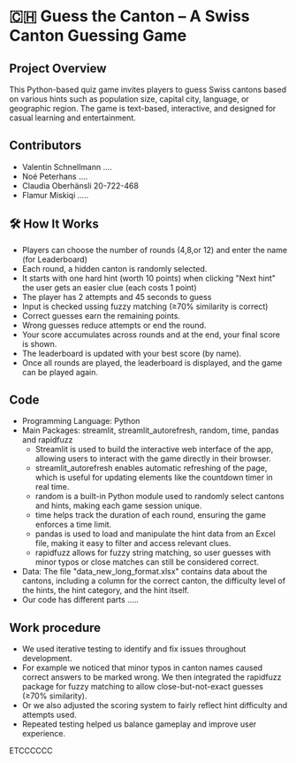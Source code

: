 # 🇨🇭 Guess the Canton – A Swiss Canton Guessing Game

## Project Overview
This Python-based quiz game invites players to guess Swiss cantons based on various hints such as population size, capital city, language, or geographic region. The game is text-based, interactive, and designed for casual learning and entertainment.

## Contributors
- Valentin Schnellmann  ....
- Noé Peterhans ....
- Claudia Oberhänsli 20-722-468
- Flamur Miskiqi .....

## 🛠️ How It Works
- Players can choose the number of rounds (4,8,or 12) and enter the name (for Leaderboard)
- Each round, a hidden canton is randomly selected.
- It starts with one hard hint (worth 10 points) when clicking "Next hint" the user gets an easier clue (each costs 1 point)
- The player has 2 attempts and 45 seconds to guess
- Input is checked ussing fuzzy matching (≥70% similarity is correct)
- Correct guesses earn the remaining points.
- Wrong guesses reduce attempts or end the round.
- Your score accumulates across rounds and at the end, your final score is shown.
- The leaderboard is updated with your best score (by name).
- Once all rounds are played, the leaderboard is displayed, and the game can be played again.


## Code
- Programming Language: Python
- Main Packages: streamlit, streamlit_autorefresh, random, time, pandas and rapidfuzz
  - Streamlit is used to build the interactive web interface of the app, allowing users to interact with the game directly in their browser.
  - streamlit_autorefresh enables automatic refreshing of the page, which is useful for updating elements like the countdown timer in real time.
  - random is a built-in Python module used to randomly select cantons and hints, making each game session unique.
  - time helps track the duration of each round, ensuring the game enforces a time limit.
  - pandas is used to load and manipulate the hint data from an Excel file, making it easy to filter and access relevant clues.
  - rapidfuzz allows for fuzzy string matching, so user guesses with minor typos or close matches can still be considered correct.
- Data: The file "data_new_long_format.xlsx" contains data about the cantons, including a column for the correct canton, the difficulty level of the hints, the hint category, and the hint itself.
- Our code has different parts
  .....

## Work procedure
- We used iterative testing to identify and fix issues throughout development.
- For example we noticed that minor typos in canton names caused correct answers to be marked wrong. We then integrated the rapidfuzz package for fuzzy matching to allow close-but-not-exact guesses (≥70% similarity).
- Or we also adjusted the scoring system to fairly reflect hint difficulty and attempts used.
- Repeated testing helped us balance gameplay and improve user experience.




ETCCCCCC
